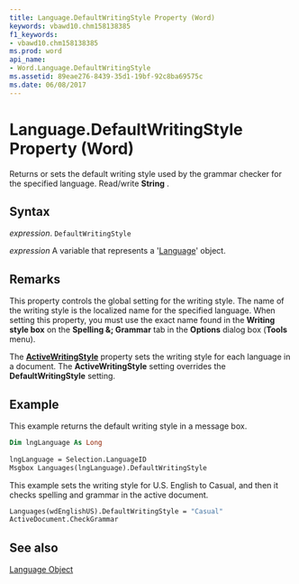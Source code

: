 ```yaml
---
title: Language.DefaultWritingStyle Property (Word)
keywords: vbawd10.chm158138385
f1_keywords:
- vbawd10.chm158138385
ms.prod: word
api_name:
- Word.Language.DefaultWritingStyle
ms.assetid: 89eae276-8439-35d1-19bf-92c8ba69575c
ms.date: 06/08/2017
---
```



# Language.DefaultWritingStyle Property (Word)

Returns or sets the default writing style used by the grammar checker for the specified language. Read/write  **String** .


## Syntax

 _expression_. `DefaultWritingStyle`

 _expression_ A variable that represents a '[Language](Word.Language.md)' object.


## Remarks

This property controls the global setting for the writing style. The name of the writing style is the localized name for the specified language. When setting this property, you must use the exact name found in the  **Writing style box** on the **Spelling &; Grammar** tab in the **Options** dialog box (**Tools** menu).

The  **[ActiveWritingStyle](Word.Document.ActiveWritingStyle.md)** property sets the writing style for each language in a document. The **ActiveWritingStyle** setting overrides the **DefaultWritingStyle** setting.


## Example

This example returns the default writing style in a message box.


```vb
Dim lngLanguage As Long 
 
lngLanguage = Selection.LanguageID 
Msgbox Languages(lngLanguage).DefaultWritingStyle
```

This example sets the writing style for U.S. English to Casual, and then it checks spelling and grammar in the active document.




```vb
Languages(wdEnglishUS).DefaultWritingStyle = "Casual" 
ActiveDocument.CheckGrammar
```


## See also


[Language Object](Word.Language.md)

